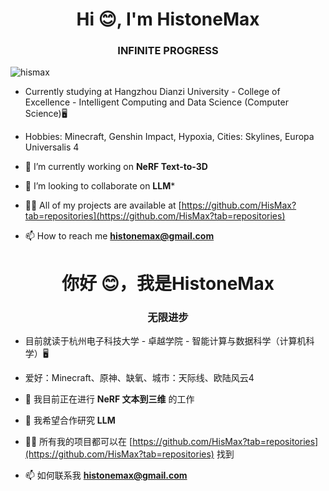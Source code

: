 


<h1 align="center">Hi 😊, I'm HistoneMax</h1>

<h3 align="center">INFINITE PROGRESS</h3>

<p align="left"> <img src="https://komarev.com/ghpvc/?username=hismax&label=Profile%20views&color=0e75b6&style=flat" alt="hismax" /> </p>

- Currently studying at Hangzhou Dianzi University - College of Excellence - Intelligent Computing and Data Science (Computer Science)🖥️

- Hobbies: Minecraft, Genshin Impact, Hypoxia, Cities: Skylines, Europa Universalis 4



- 🔭 I’m currently working on **NeRF Text-to-3D**

- 👯 I’m looking to collaborate on **LLM***

- 👨‍💻 All of my projects are available at [https://github.com/HisMax?tab=repositories](https://github.com/HisMax?tab=repositories)

- 📫 How to reach me **histonemax@gmail.com**

<h1 align="center">你好 😊，我是HistoneMax</h1>

<h3 align="center">无限进步</h3>

- 目前就读于杭州电子科技大学 - 卓越学院 - 智能计算与数据科学（计算机科学）🖥️

- 爱好：Minecraft、原神、缺氧、城市：天际线、欧陆风云4

- 🔭 我目前正在进行 **NeRF 文本到三维** 的工作

- 👯 我希望合作研究 **LLM**

- 👨‍💻 所有我的项目都可以在 [https://github.com/HisMax?tab=repositories](https://github.com/HisMax?tab=repositories) 找到

- 📫 如何联系我 **histonemax@gmail.com**

